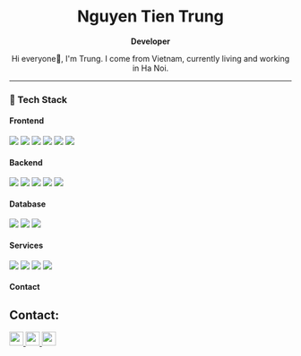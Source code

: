 <h1 align="center">Nguyen Tien Trung</h1>
<p align="center">
  <strong>Developer</strong>
</p>

<p align="center">
  Hi everyone👋, I'm Trung. I come from Vietnam, currently living and working in Ha Noi.


---

### 🌟 Tech Stack

#### Frontend
<p>
  <img src="https://img.shields.io/badge/React-%2320232a.svg?style=flat&logo=react&logoColor=%2361DAFB" />
  <img src="https://img.shields.io/badge/TypeScript-%23007ACC.svg?style=flat&logo=typescript&logoColor=white" />
  <img src="https://img.shields.io/badge/JavaScript-%23F7DF1E.svg?style=flat&logo=javascript&logoColor=black" />
  <img src="https://img.shields.io/badge/HTML5-%23E34F26.svg?style=flat&logo=html5&logoColor=white" />
  <img src="https://img.shields.io/badge/CSS3-%231572B6.svg?style=flat&logo=css3&logoColor=white" />
  <img src="https://img.shields.io/badge/Angular-%23DD0031.svg?style=flat&logo=angular&logoColor=white" />
</p>

#### Backend
<p>
  <img src="https://img.shields.io/badge/Node.js-%23339933.svg?style=flat&logo=node.js&logoColor=white" />
  <img src="https://img.shields.io/badge/Python-%233776AB.svg?style=flat&logo=python&logoColor=white" />
  <img src="https://img.shields.io/badge/C%23-%23239120.svg?style=flat&logo=c-sharp&logoColor=white" />
  <img src="https://img.shields.io/badge/.NET-%235C2D91.svg?style=flat&logo=.net&logoColor=white" />
  <img src="https://img.shields.io/badge/Java-%23ED8B00.svg?style=flat&logo=java&logoColor=white" />
</p>

#### Database
<p>
  <img src="https://img.shields.io/badge/Microsoft%20SQL%20Server-%23CC2927.svg?style=flat&logo=microsoft-sql-server&logoColor=white" />
  <img src="https://img.shields.io/badge/MySQL-%234479A1.svg?style=flat&logo=mysql&logoColor=white" />
  <img src="https://img.shields.io/badge/Oracle-%23F80000.svg?style=flat&logo=oracle&logoColor=white" />
</p>

#### Services
<p>
  <img src="https://img.shields.io/badge/Amazon%20AWS-%23FF9900.svg?style=flat&logo=amazon-aws&logoColor=white" />
  <img src="https://img.shields.io/badge/GitHub-%23181717.svg?style=flat&logo=github&logoColor=white" />
  <img src="https://img.shields.io/badge/GitLab-%23FC6D26.svg?style=flat&logo=gitlab&logoColor=white" />
  <img src="https://img.shields.io/badge/Firebase-%23FFCA28.svg?style=flat&logo=firebase&logoColor=black" />
</p>

#### Contact
## Contact:

<a href="https://www.facebook.com/nguyen.trung.850099">
  <img src="https://img.shields.io/badge/Facebook-1877F2?style=flat-square&logo=facebook&logoColor=white" height="25">
</a>

<a href="https://instagram.com/ntt_51">
  <img src="https://img.shields.io/badge/Instagram-E4405F?style=flat-square&logo=instagram&logoColor=white" height="25">
</a>

<a href="mailto:nguyentrungt151@gmail.com">
  <img src="https://img.shields.io/badge/Gmail-D14836?style=flat-square&logo=gmail&logoColor=white" height="25">
</a>

